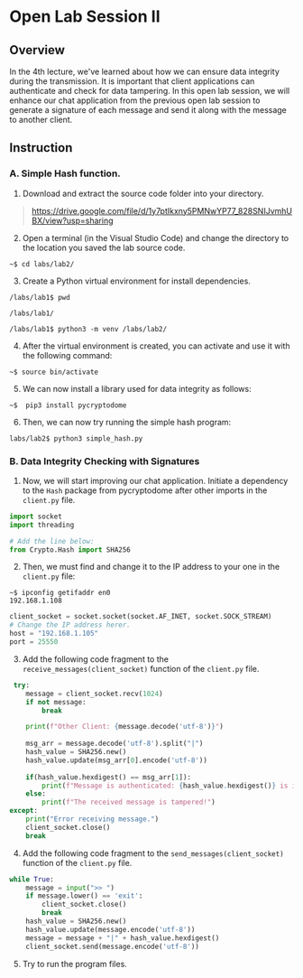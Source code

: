 # Open Lab Session II

## Overview

In the 4th lecture, we've learned about how we can ensure data integrity during the transmission. It is important that client applications can authenticate and check for data tampering. In this open lab session, we will enhance our chat application from the previous open lab session to generate a signature of each message and send it along with the message to another client.

## Instruction
### A. Simple Hash function.

1. Download and extract the source code folder into your directory.

> https://drive.google.com/file/d/1y7ptIkxny5PMNwYP77_828SNIJvmhUBX/view?usp=sharing 

2. Open a terminal (in the Visual Studio Code) and change the directory to the location you saved the lab source code.

```console
~$ cd labs/lab2/
```

3. Create a Python virtual environment for install dependencies.

```console
/labs/lab1$ pwd

/labs/lab1/

/labs/lab1$ python3 -m venv /labs/lab2/
```

4. After the virtual environment is created, you can activate and use it with the following command:


```console
~$ source bin/activate
```

5. We can now install a library used for data integrity as follows:

```console
~$  pip3 install pycryptodome
```


6. Then, we can now try running the simple hash program:

```console
labs/lab2$ python3 simple_hash.py
```

### B. Data Integrity Checking with Signatures

1. Now, we will start improving our chat application. Initiate a dependency to the `Hash` package from pycryptodome after other imports in the `client.py` file.

```python
import socket
import threading

# Add the line below:
from Crypto.Hash import SHA256                                          
```
2. Then, we must find and change it to the IP address to your one in the `client.py` file:

```console
~$ ipconfig getifaddr en0
192.168.1.108
```

```python
client_socket = socket.socket(socket.AF_INET, socket.SOCK_STREAM)
# Change the IP address herer.
host = "192.168.1.105"
port = 25550
```

3. Add the following code fragment to the `receive_messages(client_socket)` function of the `client.py` file.

```python
 try:
    message = client_socket.recv(1024)
    if not message:
        break

    print(f"Other Client: {message.decode('utf-8')}")
    
    msg_arr = message.decode('utf-8').split("|")
    hash_value = SHA256.new()
    hash_value.update(msg_arr[0].encode('utf-8'))
    
    if(hash_value.hexdigest() == msg_arr[1]):
        print(f"Message is authenticated: {hash_value.hexdigest()} is identical to {msg_arr[1]}")
    else:
        print(f"The received message is tampered!")
except:
    print("Error receiving message.")
    client_socket.close()
    break
```

4. Add the following code fragment to the `send_messages(client_socket)` function of the `client.py` file.

```python
while True:
    message = input(">> ")
    if message.lower() == 'exit':
        client_socket.close()
        break
    hash_value = SHA256.new()
    hash_value.update(message.encode('utf-8'))
    message = message + "|" + hash_value.hexdigest()
    client_socket.send(message.encode('utf-8'))
```

5. Try to run the program files.